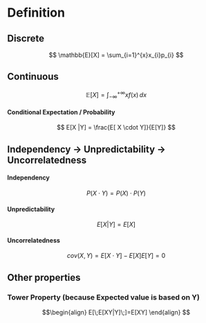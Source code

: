 # Definition
## Discrete 
$$
\mathbb{E}[X] = \sum_{i=1}^{x}x_{i}p_{i}
$$
## Continuous
$$
\mathbb{E}[X] = \int _{-\infty} ^{+\infty} xf(x)\, dx 
$$

#### Conditional Expectation / Probability
$$
E[X |Y] = \frac{E[ X  \cdot  Y]}{E[Y]}
$$

## Independency -> Unpredictability -> Uncorrelatedness
#### Independency
$$
P(X \cdot Y)=P(X) \cdot P(Y)
$$

#### Unpredictability
$$
E[X|Y] = E[X]
$$

#### Uncorrelatedness

$$
cov(X,Y) = E[X \cdot Y] - E[X] E[Y] = 0
$$

## Other properties

### Tower Property (because Expected value is based on Y)
$$\begin{align}
E[\;E[XY|Y]\;]=E[XY]
\end{align}
$$

